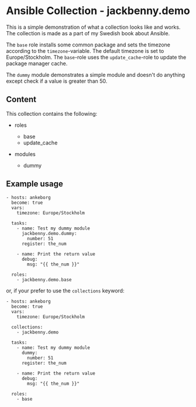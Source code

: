 # Ansible Collection - jackbenny.demo
This is a simple demonstration of what a collection looks like and works. The
collection is made as a part of my Swedish book about Ansible.

The `base` role installs some common package and sets the timezone according to
the `timezone`-variable. The default timezone is set to Europe/Stockholm. The
`base`-role uses the `update_cache`-role to update the package manager cache.

The `dummy` module demonstrates a simple module and doesn't do anything except
check if a value is greater than 50.

## Content
This collection contains the following:

* roles
    * base
    * update_cache

* modules
    * dummy

## Example usage

```
- hosts: ankeborg
  become: true
  vars:
    timezone: Europe/Stockholm

  tasks:
    - name: Test my dummy module
      jackbenny.demo.dummy:
        number: 51
      register: the_num
    
    - name: Print the return value
      debug:
        msg: "{{ the_num }}"

  roles:
    - jackbenny.demo.base

```

or, if your prefer to use the `collections` keyword:

```
- hosts: ankeborg
  become: true
  vars:
    timezone: Europe/Stockholm

  collections: 
    - jackbenny.demo

  tasks:
    - name: Test my dummy module
      dummy:
        number: 51
      register: the_num
    
    - name: Print the return value
      debug:
        msg: "{{ the_num }}"

  roles:
    - base

```
